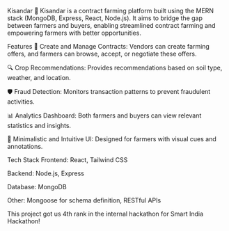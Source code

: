 Kisandar 🌾
Kisandar is a contract farming platform built using the MERN stack (MongoDB, Express, React, Node.js). It aims to bridge the gap between farmers and buyers, enabling streamlined contract farming and empowering farmers with better opportunities.



Features
📑 Create and Manage Contracts: Vendors can create farming offers, and farmers can browse, accept, or negotiate these offers.

🔍 Crop Recommendations: Provides recommendations based on soil type, weather, and location.

🛡️ Fraud Detection: Monitors transaction patterns to prevent fraudulent activities.

📊 Analytics Dashboard: Both farmers and buyers can view relevant statistics and insights.

🌱 Minimalistic and Intuitive UI: Designed for farmers with visual cues and annotations.




Tech Stack
Frontend: React, Tailwind CSS

Backend: Node.js, Express

Database: MongoDB

Other: Mongoose for schema definition, RESTful APIs




This project got us 4th rank in the internal hackathon for Smart India Hackathon!
